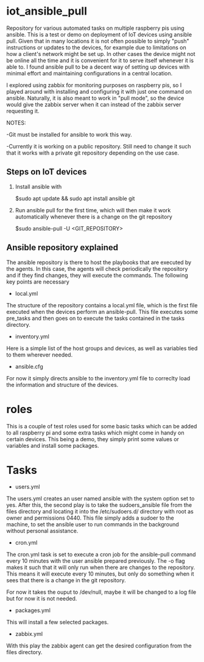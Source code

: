 # iot_ansible_pull

Repository for various automated tasks on multiple raspberry pis using ansible. This is a test or demo on deployment of IoT devices using ansible pull. Given that in many locations it is not often possible to simply "push" instructions or updates to the devices, for example due to limitations on how a client's network might be set up. In other cases the device might not be online all the time and it is convenient for it to serve itself whenever it is able to. I found ansible pull to be a decent way of setting up devices with minimal effort and maintaining configurations in a central location.

I explored using zabbix for monitoring purposes on raspberry pis, so I played around with installing and configuring it with just one command on ansible. Naturally, it is also meant to work in "pull mode", so the device would give the zabbix server when it can instead of the zabbix server requesting it. 

NOTES:

-Git must be installed for ansible to work this way.

-Currently it is working on a public repository. Still need to change it such that it works with a private git repository depending on the use case.

## Steps on IoT devices

1. Install ansible with

    $sudo apt update && sudo apt install ansible git

2. Run ansible pull for the first time, which will then make it work automatically whenever there is a change on the git repository

    $sudo ansible-pull -U <GIT_REPOSITORY>

## Ansible repository explained

The ansible repository is there to host the playbooks that are executed by the agents. In this case, the agents will check periodically the repository and if they find changes, they will execute the commands. The following key points are necessary

* local.yml

The structure of the repository contains a local.yml file, which is the first file executed when the devices perform an ansible-pull. This file executes some pre_tasks and then goes on to execute the tasks contained in the tasks directory.

* inventory.yml

Here is a simple list of the host groups and devices, as well as variables tied to them wherever needed.

* ansible.cfg

For now it simply directs ansible to the inventory.yml file to correclty load the information and structure of the devices.

# roles

This is a couple of test roles used for some basic tasks which can be added to all raspberry pi and some extra tasks which might come in handy on certain devices. This being a demo, they simply print some values or variables and install some packages.

# Tasks

* users.yml

The users.yml creates an user named ansible with the system option set to yes. After this, the second play is to take the sudoers_ansible file from the files directory and locating it into the /etc/sudoers.d/ directory with root as owner and permissions 0440. This file simply adds a sudoer to the machine, to set the ansible user to run commands in the background without personal assistance.

* cron.yml

The cron.yml task is set to execute a cron job for the ansible-pull command every 10 minutes with the user ansible prepared previously. The -o flag makes it such that it will only run when there are changes to the repository. This means it will execute every 10 minutes, but only do something when it sees that there is a change in the git repository.

For now it takes the ouput to /dev/null, maybe it will be changed to a log file but for now it is not needed.

* packages.yml

This will install a few selected packages.

* zabbix.yml

With this play the zabbix agent can get the desired configuration from the files directory.
